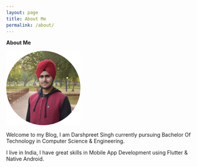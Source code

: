 ```yaml
---
layout: page
title: About Me
permalink: /about/
---
```


**About Me**


<img src="/images/circle-cropped.png" width="200">

Welcome to my Blog, I am Darshpreet Singh currently pursuing Bachelor Of Technology in Computer Science &amp; Engineering.

I live in India, I have great skills in Mobile App Development using Flutter &amp; Native Android.
